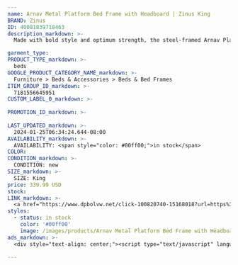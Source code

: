 ```yaml
---
name: Arnav Metal Platform Bed Frame with Headboard | Zinus King
BRAND: Zinus
ID: 40081839718463
description_markdown: >-
  Made with bold style and optimum strength, the steel-framed Arnav Platform Bed with Headboard features a thick black metal frame and wooden slats that provide strong support for your memory foam, latex or spring mattress without the need for a box spring. Crafted with clean lines and a streamlined look, this contemporary modern design looks classic and composed in just about any home.

garment_type:
PRODUCT_TYPE_markdown: >-
  beds
GOOGLE_PRODUCT_CATEGORY_NAME_markdown: >-
  Furniture > Beds & Accessories > Beds & Bed Frames
ITEM_GROUP_ID_markdown: >-
  7181556645951
CUSTOM_LABEL_0_markdown: >-
  
PROMOTION_ID_markdown: >-
  
LAST_UPDATED_markdown: >-
  2024-01-25T06:34:24.644-08:00
AVAILABILITY_markdown: >-
  AVAILABILITY: <span style="color: #00ff00;">in stock</span>
COLOR:
CONDITION_markdown: >-
  CONDITION: new
SIZE_markdown: >-
  SIZE: King
price: 339.99 USD
stock: 
LINK_markdown: >-
  <a href="https://www.dpbolvw.net/click-100820740-15168018?url=https%3A%2F%2Fwww.zinus.com%2Fproducts%2Farnav-metal-platform-bed-frame-with-headboard%3Fvariant%3D40081839718463" target="_blank" style="display: inline-block; padding: 10px 20px; font-size: 16px; text-align: center; text-decoration: none; cursor: pointer; border: 1px solid #3498db; color: #3498db; background-color: #fff; border-radius: 5px; transition: background-color 0.3s;">Go to Product</a>
styles:
  - status: in stock
    color: '#00ff00'
    image: /images/products/Arnav Metal Platform Bed Frame with Headboard _ Zinus King/ZinusModernStudio10InchPlatform2000HMetalBedFramewithWoodenSlatSupport2.jpg
ads_markdown: >-
  <div style="text-align: center;"><script type="text/javascript" language="javascript" src="https://www.kqzyfj.com/placeholder-53972226?target=_top&mouseover=N"></script></div>

---
```

